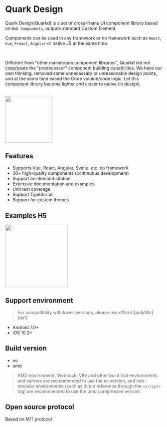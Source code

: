 # Quark Design

Quark Design(Quarkd) is a set of cross-frame UI component library based on `Web Components`, outputs standard Custom Element.

Components can be used in any framework or no framework such as `React`, `Vue`, `Preact`, `Angular` or native JS at the same time.

<br/>

Different from "other mainstream component libraries", Quarkd did not copy/paste the "predecessor" component building capabilities. We have our own thinking, removed some unnecessary or unreasonable design points, and at the same time eased the Code volume/code logic. Let this component library become lighter and closer to native (in design).

<div style="margin:30px 0;"><img src="https://m.hellobike.com/resource/helloyun/13459/AOAJV_quark-logo2.png?x-oss-process=image/quality,q_80" width="150" /></div>

## Features

- Supports Vue, React, Angular, Svelte, etc. no framework
- 30+ high-quality components (continuous development)
- Support on-demand citation
- Extensive documentation and examples
- Unit test coverage
- Support TypeScript
- Support for custom themes

## Examples H5

<img src="https://m.hellobike.com/resource/helloyun/16682/76s6X_quark.demo.png?x-oss-process=image/quality,q_80" width="200" />

## Support environment

> For compatibility with lower versions, please use official [polyfills][def]

- Android 7.0+
- iOS 10.2+

## Build version

- es
- umd

> AMD environment, Webpack, Vite and other build tool environments and servers are recommended to use the es version, and non-modular environments (such as direct reference through the `<script>` tag) are recommended to use the umd compressed version.


<!-- ## Name

The term of physics, quark (English: quark), meaning straton, is an elementary particle and the basic unit that constitutes matter. Quarks combine to form composite particles called hadrons, which are the units that make up the nucleus of an atom.

For web developers, UI components are the smallest unit of reusable code for building pages (interactive, reusable, and the smallest unit across technology stacks), which can run in various frameworks or frameless like native tags. in application. So we named it Quark! -->

## Open source protocol

Based on MIT protocol
